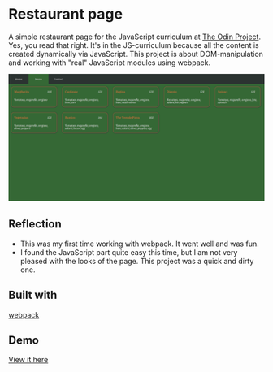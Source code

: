 # Restaurant page

A simple restaurant page for the JavaScript curriculum at [The Odin Project](https://www.theodinproject.com). Yes, you read that right. It's in the JS-curriculum because all the content is created dynamically via JavaScript. This project is about DOM-manipulation and working with "real" JavaScript modules using webpack.

![Screenshot](screenshot.png)

## Reflection

- This was my first time working with webpack. It went well and was fun.
- I found the JavaScript part quite easy this time, but I am not very pleased with the looks of the page. This project was a quick and dirty one.

## Built with

[webpack](https://webpack.js.org/)

## Demo

[View it here](https://reinimax.github.io/restaurant-page/)
